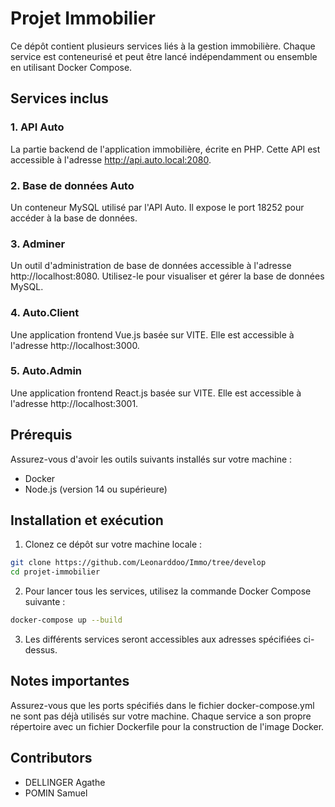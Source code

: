 # Projet Immobilier
Ce dépôt contient plusieurs services liés à la gestion immobilière. Chaque service est conteneurisé et peut être lancé indépendamment ou ensemble en utilisant Docker Compose.

## Services inclus
### 1. API Auto
   La partie backend de l'application immobilière, écrite en PHP. Cette API est accessible à l'adresse http://api.auto.local:2080.

### 2. Base de données Auto
   Un conteneur MySQL utilisé par l'API Auto. Il expose le port 18252 pour accéder à la base de données.

### 3. Adminer
   Un outil d'administration de base de données accessible à l'adresse http://localhost:8080. Utilisez-le pour visualiser et gérer la base de données MySQL.

### 4. Auto.Client
   Une application frontend Vue.js basée sur VITE. Elle est accessible à l'adresse http://localhost:3000.

### 5. Auto.Admin
   Une application frontend React.js basée sur VITE. Elle est accessible à l'adresse http://localhost:3001.

## Prérequis

Assurez-vous d'avoir les outils suivants installés sur votre machine :
- Docker
- Node.js (version 14 ou supérieure)

## Installation et exécution

1. Clonez ce dépôt sur votre machine locale :

```bash
git clone https://github.com/Leonarddoo/Immo/tree/develop
cd projet-immobilier
```

2. Pour lancer tous les services, utilisez la commande Docker Compose suivante :
````bash
docker-compose up --build
````

3. Les différents services seront accessibles aux adresses spécifiées ci-dessus.

## Notes importantes
Assurez-vous que les ports spécifiés dans le fichier docker-compose.yml ne sont pas déjà utilisés sur votre machine.
Chaque service a son propre répertoire avec un fichier Dockerfile pour la construction de l'image Docker.

## Contributors
- DELLINGER Agathe
- POMIN Samuel

